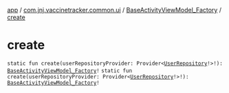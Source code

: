 [app](../../index.md) / [com.jnj.vaccinetracker.common.ui](../index.md) / [BaseActivityViewModel_Factory](index.md) / [create](./create.md)

# create

`static fun create(userRepositoryProvider: Provider<`[`UserRepository`](../../com.jnj.vaccinetracker.common.data.repositories/-user-repository/index.md)`!>!): `[`BaseActivityViewModel_Factory`](index.md)`!`
`static fun create(userRepositoryProvider: Provider<`[`UserRepository`](../../com.jnj.vaccinetracker.common.data.repositories/-user-repository/index.md)`!>!): `[`BaseActivityViewModel_Factory`](index.md)`!`
